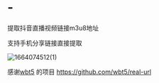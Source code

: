 # -
提取抖音直播视频链接m3u8地址

支持手机分享链接直接提取

![1664074512(1)](https://user-images.githubusercontent.com/75261857/192126174-a747c3f3-f774-446b-a34e-5741165a8d33.png)

感谢[wbt5](https://github.com/wbt5/real-url/commits?author=wbt5) 的项目 https://github.com/wbt5/real-url

